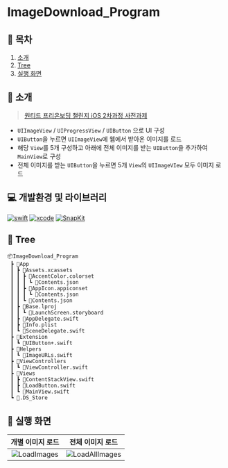 # ImageDownload_Program
## 📖 목차
1. [소개](#🌱-소개)
2. [Tree](#🌲-tree)
4. [실행 화면](#📱-실행-화면)

## 🌱 소개
>[원티드 프리온보딩 챌린지 iOS 2차과정 사전과제](https://yagomacademy.notion.site/iOS-2-3f670cc9788f4384b000bfe940447d59)

- `UIImageView` / `UIProgressView` / `UIButton` 으로 UI 구성
- `UIButton`을 누르면 `UIImageView`에 웹에서 받아온 이미지를 로드
- 해당 `View`를 5개 구성하고 아래에 전체 이미지를 받는 `UIButton`을 추가하여 `MainView`로 구성
- 전체 이미지를 받는 `UIButton`을 누르면 5개 `View`의 `UIImageVIew` 모두 이미지 로드

## 💻 개발환경 및 라이브러리
[![swift](https://img.shields.io/badge/swift-5.7.2-orange)]()
[![xcode](https://img.shields.io/badge/Xcode-14.2-blue)]()
[![SnapKit](https://img.shields.io/badge/SnapKit-5.0.0-white)]()

## 🌲 Tree
```
📦ImageDownload_Program
 ┣ 📂App
 ┃ ┣ 📂Assets.xcassets
 ┃ ┃ ┣ 📂AccentColor.colorset
 ┃ ┃ ┃ ┗ 📜Contents.json
 ┃ ┃ ┣ 📂AppIcon.appiconset
 ┃ ┃ ┃ ┗ 📜Contents.json
 ┃ ┃ ┗ 📜Contents.json
 ┃ ┣ 📂Base.lproj
 ┃ ┃ ┗ 📜LaunchScreen.storyboard
 ┃ ┣ 📜AppDelegate.swift
 ┃ ┣ 📜Info.plist
 ┃ ┗ 📜SceneDelegate.swift
 ┣ 📂Extension
 ┃ ┗ 📜UIButton+.swift
 ┣ 📂Helpers
 ┃ ┗ 📜ImageURLs.swift
 ┣ 📂ViewControllers
 ┃ ┗ 📜ViewController.swift
 ┣ 📂Views
 ┃ ┣ 📜ContentStackView.swift
 ┃ ┣ 📜LoadButton.swift
 ┃ ┗ 📜MainView.swift
 ┗ 📜.DS_Store
```

## 📱 실행 화면

|개별 이미지 로드|전체 이미지 로드|
|:--:|:--:|
|![LoadImages](https://user-images.githubusercontent.com/37105602/222505657-79e8923d-9084-4f82-b4ab-dc4774b2b0c3.gif)|![LoadAllImages](https://user-images.githubusercontent.com/37105602/222505755-af6022f5-8232-40b6-b733-b93e5e3b7af2.gif)|
